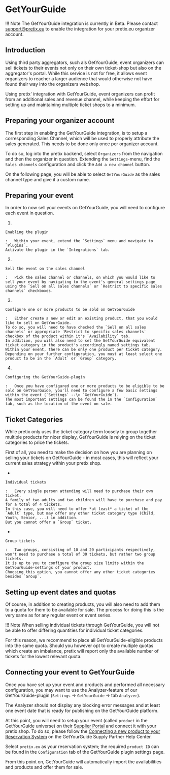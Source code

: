# GetYourGuide

!!! Note 
    The GetYourGuide integration is currently in Beta. 
    Please contact <support@pretix.eu> to enable the integration for your pretix.eu organizer account.

## Introduction

Using third party aggregators, such als GetYourGuide, event organizers can sell tickets to their events not only on their own ticket-shop but also on the aggregator's portal. 
While this service is not for free, it allows event organizers to reacher a larger audience that would otherwise not have found their way into the organizers webshop.

Using pretix' integration with GetYourGuide, event organizers can profit from an additional sales and revenue channel, while keeping the effort for setting up and maintaining multiple ticket shops to a minimum.

## Preparing your organizer account

The first step in enabling the GetYourGuide integration, is to setup a corresponding Sales Channel, which will be used to properly attribute the sales generated. 
This needs to be done only once per organizer account.

To do so, log into the pretix backend, select `Organizers` from the navigation and then the organizer in question. 
Extending the `Settings`-menu, find the `Sales channels` configuration and click the `Add a new channel` button.

On the following page, you will be able to select `GetYourGuide` as the sales channel type and give it a custom name.

## Preparing your event

In order to now sell your events on GetYourGuide, you will need to configure each event in question.

1.  

    Enabling the plugin

    :   Within your event, extend the `Settings` menu and navigate to `Plugins`. 
    Activate the plugin in the `Integrations` tab.

2.  

    Sell the event on the sales channel

    :   Pick the sales channel or channels, on which you would like to sell your event by navigating to the event's general settings page using the `Sell on all sales channels` or `Restrict to specific sales channels` checkboxes.

3.  

    Configure one or more products to be sold on GetYourGuide

    :   Either create a new or edit an existing product, that you would like to sell on GetYourGuide. 
    To do so, you will need to have checked the `Sell on all sales channels` or appropriate `Restrict to specific sales channels` checkbox of the product within it's `Availability` tab. 
    In addition, you will also need to set the GetYourGuide equivalent ticket category in the product's accordingly named settings tab. 
    Within your event, there can be only one product per ticket category. 
    Depending on your further configuration, you must at least select one product to be in the `Adult` or `Group` category.

4.  

    Configuring the GetYourGuide-plugin

    :   Once you have configured one or more products to be eligible to be sold on GetYourGuide, you'll need to configure a few basic settings within the event (`Settings` --\> `GetYourGuide`). 
    The most important settings can be found the in the `Configuration` tab, such as the location of the event on sale.

## Ticket Categories

While pretix only uses the ticket category term loosely to group together multiple products for nicer display, GetYourGuide is relying on the ticket categories to price the tickets.

First of all, you need to make the decision on how you are planning on selling your tickets on GetYourGuide - in most cases, this will reflect your current sales strategy within your pretix shop.

-   

    Individual tickets

    :   Every single person attending will need to purchase their own ticket. 
    A family of two adults and two children will have to purchase and pay for a total of 4 tickets. 
    In this case, you will need to offer *at least* a ticket of the `Adult` type, but may offer any other ticket category type (Child, Youth, Senior, ...) in addition. 
    But you cannot offer a `Group` ticket.

-   

    Group tickets

    :   Two groups, consisting of 10 and 20 participants respectively, won't need to purchase a total of 30 tickets, but rather two group tickets. 
    It is up to you to configure the group size limits within the GetYourGuide-settings of your product. 
    Choosing this option, you cannot offer any other ticket categories besides `Group`.

## Setting up event dates and quotas

Of course, in addition to creating products, you will also need to add them to a quota for them to be available for sale. 
The process for doing this is the very same as for any regular event or event series.

!!! Note 
    When selling individual tickets through GetYourGuide, you will not be able to offer differing quantities for individual ticket categories.


For this reason, we recommend to place all GetYourGuide-eligible products into the same quota. 
Should you however opt to create multiple quotas which create an imbalance, pretix will report only the available number of tickets for the lowest relevant quota.

## Connecting your event to GetYourGuide

Once you have set up your event and products and performed all necessary configuration, you may want to use the Analyzer-feature of our GetYourGuide-plugin (`Settings` -\> `GetYourGuide` -\> tab `Analyzer`).

The Analyzer should not display any blocking error messages and at least one event date that is ready for publishing on the GetYourGuide platform.

At this point, you will need to setup your event (called `product` in the GetYourGuide universe) on their [Supplier Portal](https://suppliers.getyourguide.com/) and connect it with your pretix shop. 
To do so, please follow the [Connecting a new product to your Reservation System](https://supply.getyourguide.support/hc/en-us/articles/18008029689373-Connecting-a-new-product-to-your-Reservation-system) on the GetYourGuide Supply Partner Help Center.

Select `pretix.eu` as your reservation system; the required `product ID` can be found in the `Configuration` tab of the GetYourGuide plugin settings page.

From this point on, GetYourGuide will automatically import the availabilities and products and offer them for sale.
